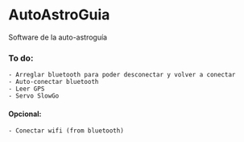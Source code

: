 # AutoAstroGuia
Software de la auto-astroguía

### To do:
    - Arreglar bluetooth para poder desconectar y volver a conectar
    - Auto-conectar bluetooth
    - Leer GPS
    - Servo SlowGo

#### Opcional:
    - Conectar wifi (from bluetooth)
    
